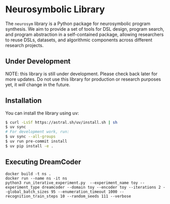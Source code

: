 
# Neurosymbolic Library

The `neurosym` library is a Python package for neurosymbolic program synthesis. We aim to provide a set of tools for DSL design, program search, and program abstraction in a self-contained package, allowing researchers to reuse DSLs, datasets, and algorithmic components across different research projects.


## Under Development

NOTE: this library is still under development. Please check back later for more updates. Do not use this library for production or research purposes yet, it *will* change in the future.

## Installation

You can install the library using uv:

```bash
$ curl -LsSf https://astral.sh/uv/install.sh | sh
$ uv sync
# For development work, run:
$ uv sync --all-groups
$ uv run pre-commit install
$ uv pip install -e .
```

## Executing DreamCoder
```
docker build -t ns .
docker run --name ns -it ns
python3 run_iterative_experiment.py  --experiment_name toy --experiment_type dreamcoder --domain toy --encoder toy --iterations 2 --global_batch_sizes 95 --enumeration_timeout 1000 --recognition_train_steps 10 --random_seeds 111 --verbose
```
